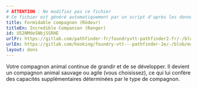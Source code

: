 ```yaml
---
# ATTENTION : Ne modifiez pas ce fichier
# Ce fichier est généré automatiquement par un script d'après les données du module Foundry VTT officiel et de sa traduction
title: Formidable compagnon (Rôdeur)
titleEn: Incredible Companion (Ranger)
id: U52NMdeSNbjSSRHE
urlFr: https://gitlab.com/pathfinder-fr/foundryvtt-pathfinder2-fr/-/blob/master/data/feats/U52NMdeSNbjSSRHE.htm
urlEn: https://gitlab.com/hooking/foundry-vtt---pathfinder-2e/-/blob/master/packs/data/feats.db/incredible-companion-ranger.json
layout: dons
---
```

Votre compagnon animal continue de grandir et de se développer. Il devient un compagnon animal sauvage ou agile (vous choisissez), ce qui lui confère des capacités supplémentaires déterminées par le type de compagnon.
